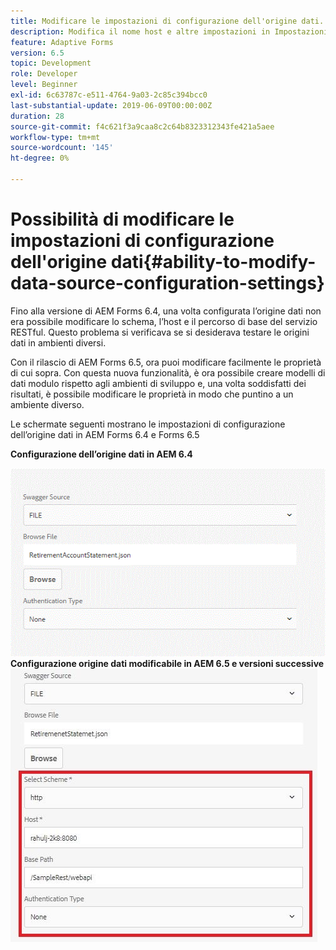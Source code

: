 ```yaml
---
title: Modificare le impostazioni di configurazione dell'origine dati.
description: Modifica il nome host e altre impostazioni in Impostazioni configurazione origine dati.
feature: Adaptive Forms
version: 6.5
topic: Development
role: Developer
level: Beginner
exl-id: 6c63787c-e511-4764-9a03-2c85c394bcc0
last-substantial-update: 2019-06-09T00:00:00Z
duration: 28
source-git-commit: f4c621f3a9caa8c2c64b8323312343fe421a5aee
workflow-type: tm+mt
source-wordcount: '145'
ht-degree: 0%

---
```


# Possibilità di modificare le impostazioni di configurazione dell&#39;origine dati{#ability-to-modify-data-source-configuration-settings}

Fino alla versione di AEM Forms 6.4, una volta configurata l’origine dati non era possibile modificare lo schema, l’host e il percorso di base del servizio RESTful. Questo problema si verificava se si desiderava testare le origini dati in ambienti diversi.

Con il rilascio di AEM Forms 6.5, ora puoi modificare facilmente le proprietà di cui sopra. Con questa nuova funzionalità, è ora possibile creare modelli di dati modulo rispetto agli ambienti di sviluppo e, una volta soddisfatti dei risultati, è possibile modificare le proprietà in modo che puntino a un ambiente diverso.

Le schermate seguenti mostrano le impostazioni di configurazione dell’origine dati in AEM Forms 6.4 e Forms 6.5

**Configurazione dell’origine dati in AEM 6.4**

![Configurazione 64DataSource](assets/64release.gif)
**Configurazione origine dati modificabile in AEM 6.5 e versioni successive**
![Configurazione 65DataSource](assets/modifiable_data_source.png)
